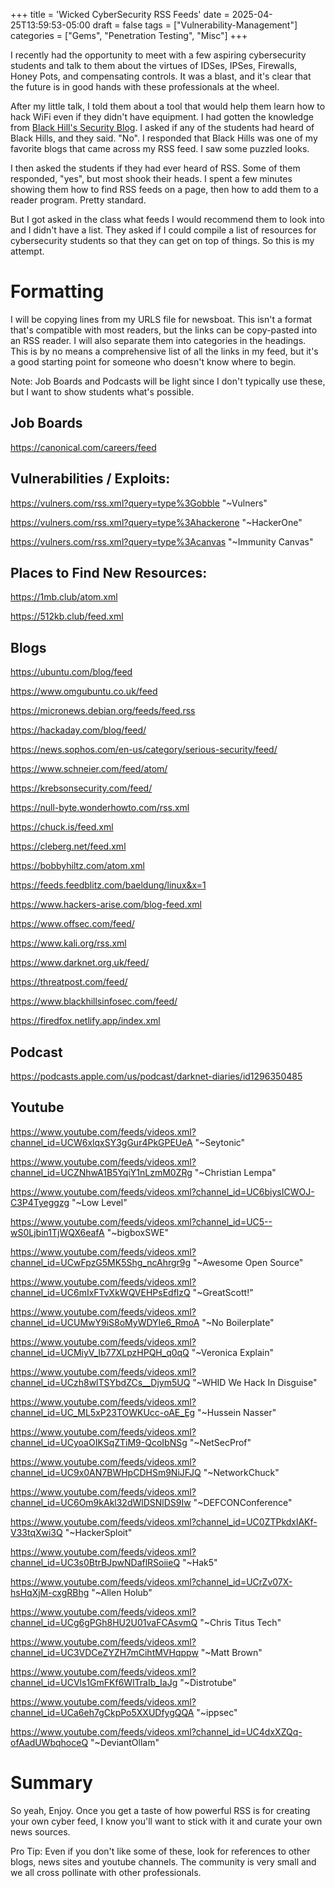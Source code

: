 +++
title = 'Wicked CyberSecurity RSS Feeds'
date = 2025-04-25T13:59:53-05:00
draft = false
tags = ["Vulnerability-Management"]
categories = ["Gems", "Penetration Testing", "Misc"]
+++

I recently had the opportunity to meet with a few aspiring cybersecurity students and talk to them about the virtues of IDSes, IPSes, Firewalls, Honey Pots, and compensating controls. It was a blast, and it's clear that the future is in good hands with these professionals at the wheel.

After my little talk, I told them about a tool that would help them learn how to hack WiFi even if they didn't have equipment. I had gotten the knowledge from [Black Hill's Security Blog](https://www.blackhillsinfosec.com/blog/). I asked if any of the students had heard of Black Hills, and they said. "No". I responded that Black Hills was one of my favorite blogs that came across my RSS feed. I saw some puzzled looks.

I then asked the students if they had ever heard of RSS. Some of them responded, "yes", but most shook their heads. I spent a few minutes showing them how to find RSS feeds on a page, then how to add them to a reader program. Pretty standard.

But I got asked in the class what feeds I would recommend them to look into and I didn't have a list. They asked if I could compile a list of resources for cybersecurity students so that they can get on top of things. So this is my attempt.

# Formatting

I will be copying lines from my URLS file for newsboat. This isn't a format that's compatible with most readers, but the links can be copy-pasted into an RSS reader. I will also separate them into categories in the headings. This is by no means a comprehensive list of all the links in my feed, but it's a good starting point for someone who doesn't know where to begin.

Note: Job Boards and Podcasts will be light since I don't typically use these, but I want to show students what's possible.

## Job Boards
https://canonical.com/careers/feed

## Vulnerabilities / Exploits:
https://vulners.com/rss.xml?query=type%3Gobble "~Vulners"

https://vulners.com/rss.xml?query=type%3Ahackerone "~HackerOne"

https://vulners.com/rss.xml?query=type%3Acanvas "~Immunity Canvas"

## Places to Find New Resources:
https://1mb.club/atom.xml

https://512kb.club/feed.xml


## Blogs

https://ubuntu.com/blog/feed

https://www.omgubuntu.co.uk/feed

https://micronews.debian.org/feeds/feed.rss

https://hackaday.com/blog/feed/

https://news.sophos.com/en-us/category/serious-security/feed/

https://www.schneier.com/feed/atom/

https://krebsonsecurity.com/feed/

https://null-byte.wonderhowto.com/rss.xml

https://chuck.is/feed.xml

https://cleberg.net/feed.xml

https://bobbyhiltz.com/atom.xml

https://feeds.feedblitz.com/baeldung/linux&x=1

https://www.hackers-arise.com/blog-feed.xml

https://www.offsec.com/feed/

https://www.kali.org/rss.xml

https://www.darknet.org.uk/feed/

https://threatpost.com/feed/

https://www.blackhillsinfosec.com/feed/

https://firedfox.netlify.app/index.xml

## Podcast

https://podcasts.apple.com/us/podcast/darknet-diaries/id1296350485

## Youtube

https://www.youtube.com/feeds/videos.xml?channel_id=UCW6xlqxSY3gGur4PkGPEUeA "~Seytonic"

https://www.youtube.com/feeds/videos.xml?channel_id=UCZNhwA1B5YqiY1nLzmM0ZRg "~Christian Lempa"

https://www.youtube.com/feeds/videos.xml?channel_id=UC6biysICWOJ-C3P4Tyeggzg "~Low Level"

https://www.youtube.com/feeds/videos.xml?channel_id=UC5--wS0Ljbin1TjWQX6eafA "~bigboxSWE"

https://www.youtube.com/feeds/videos.xml?channel_id=UCwFpzG5MK5Shg_ncAhrgr9g "~Awesome Open Source"

https://www.youtube.com/feeds/videos.xml?channel_id=UC6mIxFTvXkWQVEHPsEdflzQ "~GreatScott!"

https://www.youtube.com/feeds/videos.xml?channel_id=UCUMwY9iS8oMyWDYIe6_RmoA "~No Boilerplate"

https://www.youtube.com/feeds/videos.xml?channel_id=UCMiyV_Ib77XLpzHPQH_q0qQ "~Veronica Explain"

https://www.youtube.com/feeds/videos.xml?channel_id=UCzh8wlTSYbdZCs__Djym5UQ "~WHID We Hack In Disguise"

https://www.youtube.com/feeds/videos.xml?channel_id=UC_ML5xP23TOWKUcc-oAE_Eg "~Hussein Nasser"

https://www.youtube.com/feeds/videos.xml?channel_id=UCyoaOIKSqZTiM9-QcoIbNSg "~NetSecProf"

https://www.youtube.com/feeds/videos.xml?channel_id=UC9x0AN7BWHpCDHSm9NiJFJQ "~NetworkChuck"

https://www.youtube.com/feeds/videos.xml?channel_id=UC6Om9kAkl32dWlDSNlDS9Iw "~DEFCONConference"

https://www.youtube.com/feeds/videos.xml?channel_id=UC0ZTPkdxlAKf-V33tqXwi3Q "~HackerSploit"

https://www.youtube.com/feeds/videos.xml?channel_id=UC3s0BtrBJpwNDaflRSoiieQ "~Hak5"

https://www.youtube.com/feeds/videos.xml?channel_id=UCrZv07X-hsHqXjM-cxgRBhg "~Allen Holub"

https://www.youtube.com/feeds/videos.xml?channel_id=UCg6gPGh8HU2U01vaFCAsvmQ "~Chris Titus Tech"

https://www.youtube.com/feeds/videos.xml?channel_id=UC3VDCeZYZH7mCihtMVHqppw "~Matt Brown"

https://www.youtube.com/feeds/videos.xml?channel_id=UCVls1GmFKf6WlTraIb_IaJg "~Distrotube"

https://www.youtube.com/feeds/videos.xml?channel_id=UCa6eh7gCkpPo5XXUDfygQQA "~ippsec"

https://www.youtube.com/feeds/videos.xml?channel_id=UC4dxXZQq-ofAadUWbqhoceQ "~DeviantOllam"

# Summary

So yeah, Enjoy. Once you get a taste of how powerful RSS is for creating your own cyber feed, I know you'll want to stick with it and curate your own news sources.

Pro Tip: Even if you don't like some of these, look for references to other blogs, news sites and youtube channels. The community is very small and we all cross pollinate with other professionals.
